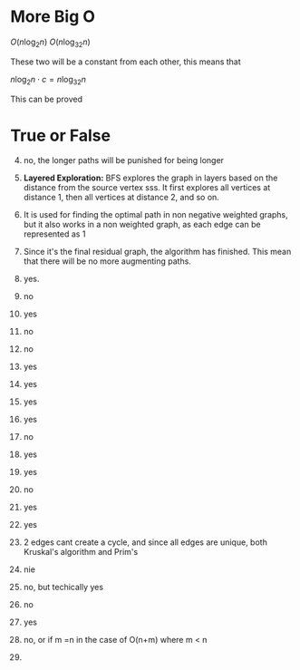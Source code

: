# More Big O

$O(n\log_2 n)$
$O(n\log_{32} n)$

These two will be a constant from each other, this means that

$n\log_2 n \cdot c = n\log_{32} n$

This can be proved 


# True or False

4. no, the longer paths will be punished for being longer
5. **Layered Exploration:** BFS explores the graph in layers based on the distance from the source vertex sss. It first explores all vertices at distance 1, then all vertices at distance 2, and so on.
6. It is used for finding the optimal path in non negative weighted graphs, but it also works in a non weighted graph, as each edge can be represented as 1
7. Since it's the final residual graph, the algorithm has finished. This mean that there will be no more augmenting paths.
8. yes.
9. no
10. yes
11. no
12. no
13. yes
14. yes
15. yes
16. yes
17. no

22. yes
23. yes
24. no
25. yes
26. yes
27. 2 edges cant create a cycle, and since all edges are unique, both Kruskal's algorithm and Prim's
28. nie
29. no, but techically yes
30. no
31. yes

35. no, or if m =n in the case of O(n+m) where m < n
36. 


